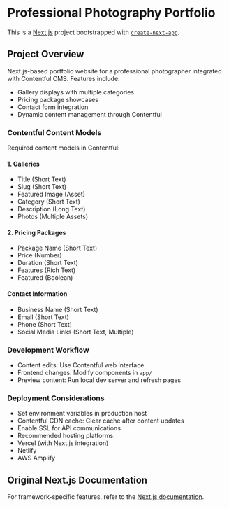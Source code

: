 # Professional Photography Portfolio

This is a [Next.js](https://nextjs.org) project bootstrapped with [`create-next-app`](https://nextjs.org/docs/app/api-reference/cli/create-next-app).

## Project Overview

Next.js-based portfolio website for a professional photographer integrated with Contentful CMS. Features include:

- Gallery displays with multiple categories
- Pricing package showcases
- Contact form integration
- Dynamic content management through Contentful

### Contentful Content Models

Required content models in Contentful:

#### 1. Galleries

- Title (Short Text)
- Slug (Short Text)
- Featured Image (Asset)
- Category (Short Text)
- Description (Long Text)
- Photos (Multiple Assets)

#### 2. Pricing Packages

- Package Name (Short Text)
- Price (Number)
- Duration (Short Text)
- Features (Rich Text)
- Featured (Boolean)

#### Contact Information  

- Business Name (Short Text)
- Email (Short Text)
- Phone (Short Text)
- Social Media Links (Short Text, Multiple)

### Development Workflow

- Content edits: Use Contentful web interface
- Frontend changes: Modify components in `app/`
- Preview content: Run local dev server and refresh pages

### Deployment Considerations

- Set environment variables in production host
- Contentful CDN cache: Clear cache after content updates
- Enable SSL for API communications
- Recommended hosting platforms:
- Vercel (with Next.js integration)
- Netlify
- AWS Amplify

## Original Next.js Documentation

For framework-specific features, refer to the [Next.js documentation](https://nextjs.org/docs).
